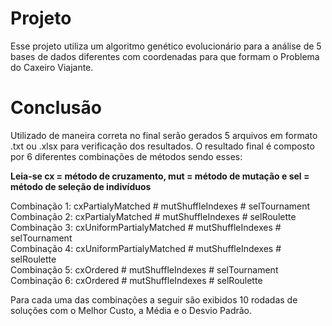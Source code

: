 # Projeto
Esse projeto utiliza um algoritmo genético evolucionário para a análise de 5 bases de dados diferentes com coordenadas para que formam o Problema do Caxeiro Viajante.

# Conclusão
Utilizado de maneira correta no final serão gerados 5 arquivos em formato .txt ou .xlsx para verificação dos resultados.
O resultado final é composto por 6 diferentes combinações de métodos sendo esses: 

**Leia-se cx = método de cruzamento, mut = método de mutação e sel = método de seleção de indivíduos**

Combinação 1: cxPartialyMatched # mutShuffleIndexes # selTournament <br/>
Combinação 2: cxPartialyMatched # mutShuffleIndexes # selRoulette <br/>
Combinação 3: cxUniformPartialyMatched # mutShuffleIndexes # selTournament <br/>
Combinação 4: cxUniformPartialyMatched # mutShuffleIndexes # selRoulette <br/>
Combinação 5: cxOrdered # mutShuffleIndexes # selTournament <br/>
Combinação 6: cxOrdered # mutShuffleIndexes # selRoulette <br/>

Para cada uma das combinações a seguir são exibidos 10 rodadas de soluções com o Melhor Custo, a Média e o Desvio Padrão.

